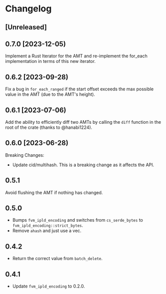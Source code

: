 # Changelog

## [Unreleased]

## 0.7.0 [2023-12-05)

Implement a Rust Iterator for the AMT and re-implement the for_each implementation in terms of this new iterator.

## 0.6.2 [2023-09-28)

Fix a bug in `for_each_ranged` if the start offset exceeds the max possible value in the AMT (due to the AMT's height).

## 0.6.1 [2023-07-06)

Add the ability to efficiently diff two AMTs by calling the `diff` function in the root of the crate (thanks to @hanabi1224).

## 0.6.0 [2023-06-28)

Breaking Changes:

- Update cid/multihash. This is a breaking change as it affects the API.

## 0.5.1

Avoid flushing the AMT if nothing has changed.

## 0.5.0

- Bumps `fvm_ipld_encoding` and switches from `cs_serde_bytes` to `fvm_ipld_encoding::strict_bytes`.
- Remove `ahash` and just use a vec.

## 0.4.2

- Return the correct value from `batch_delete`.

## 0.4.1

- Update `fvm_ipld_encoding` to 0.2.0.
